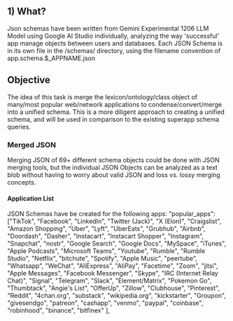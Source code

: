 
## 1) What?

Json schemas have been written from Gemini Experimental 1206 LLM Model using Google AI Studio individually, analyzing the way 'successful' app manage objects between users and databases. Each JSON Schema is in its own file in the /schemas/ directory, using the filename convention of app.schema.$_APPNAME.json

## Objective

The idea of this task is merge the lexicon/ontology/class object of many/most popular web/network applications to condense/convert/merge into a unified schema. This is a more diligent approach to creating a unified schema, and will be used in comparison to the existing superapp schema queries.

### Merged JSON

Merging JSON of 69+ different schema objects could be done with JSON merging tools, but the individual JSON Objects can be analyzed as a text blob without having to worry about valid JSON and loss vs. lossy merging concepts.

#### Application List

JSON Schemas have be created for the following apps:
"popular_apps":
["TikTok",
"Facebook",
"LinkedIn",
"Twitter (Jack)",
"X (Elon)",
"Craigslist",
"Amazon Shopping",
"Uber",
"Lyft",
"UberEats",
"Grubhub",
"Airbnb",
"Doordash",
"Dasher",
"Instacart",
"Instacart Shopper",
"Instagram",
"Snapchat",
"nostr",
"Google Search",
"Google Docs",
"MySpace",
"iTunes",
"Apple Podcasts",
"Microsoft Teams",
"Youtube",
"Rumble",
"Rumble Studio",
"Netflix",
"bitchute",
"Spotify",
"Apple Music",
"peertube",
"Whatsapp",
"WeChat",
"AliExpress",
"AliPay",
"Facetime",
"Zoom",
"jitsi",
"Apple Messages",
"Facebook Messenger",
"Skype",
"IRC (Internet Relay Chat)",
"Signal",
"Telegram",
"Slack",
"Element/Matrix",
"Pokemon Go",
"Thumbtack",
"Angie's List",
"OfferUp",
"Zillow",
"Clubhouse",
"Pinterest",
"Reddit",
"4chan.org",
"substack",
"wikipedia.org",
"kickstarter",
"Groupon",
"givesendgo",
"patreon",
"cashapp",
"venmo",
"paypal",
"coinbase",
"robinhood",
"binance",
"bitfinex"
],
